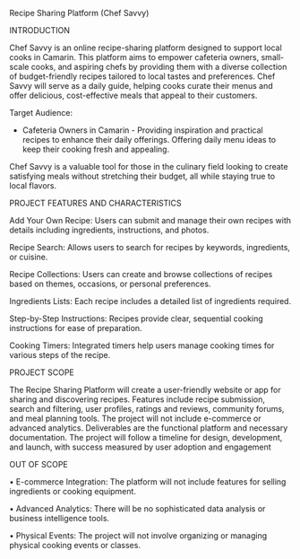 Recipe Sharing Platform (Chef Savvy)

INTRODUCTION 

Chef Savvy is an online recipe-sharing platform designed to support local cooks in Camarin. This platform aims to empower cafeteria owners, small-scale cooks, and aspiring chefs by providing them with a diverse collection of budget-friendly recipes tailored to local tastes and preferences. Chef Savvy will serve as a daily guide, helping cooks curate their menus and offer delicious, cost-effective meals that appeal to their customers.

Target Audience:

* Cafeteria Owners in Camarin - Providing inspiration and practical recipes to enhance their daily offerings. Offering daily menu ideas to keep their cooking fresh and appealing.

Chef Savvy is a valuable tool for those in the culinary field looking to create satisfying meals without stretching their budget, all while staying true to local flavors.

PROJECT FEATURES AND CHARACTERISTICS 

Add Your Own Recipe: Users can submit and manage their own recipes with details including ingredients, instructions, and photos.

Recipe Search: Allows users to search for recipes by keywords, ingredients, or cuisine.

Recipe Collections: Users can create and browse collections of recipes based on themes, occasions, or personal preferences.

Ingredients Lists: Each recipe includes a detailed list of ingredients required.

Step-by-Step Instructions: Recipes provide clear, sequential cooking instructions for ease of preparation.

Cooking Timers: Integrated timers help users manage cooking times for various steps of the recipe.

PROJECT SCOPE

The Recipe Sharing Platform will create a user-friendly website or app for sharing and discovering recipes. Features include recipe submission, search and filtering, user profiles, ratings and reviews, community forums, and meal planning tools. The project will not include e-commerce or advanced analytics. Deliverables are the functional platform and necessary documentation. The project will follow a timeline for design, development, and launch, with success measured by user adoption and engagement

OUT OF SCOPE

• E-commerce Integration: The platform will not include features for selling ingredients or cooking equipment.

• Advanced Analytics: There will be no sophisticated data analysis or business intelligence tools.

• Physical Events: The project will not involve organizing or managing physical cooking events or classes.

